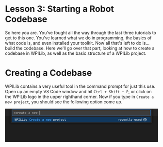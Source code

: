 # Lesson 3: Starting a Robot Codebase
So here you are. You've fought all the way through the last three tutorials to get to this one. You've learned what we do in programming, the basics of what code is, and even installed your toolkit. Now all that's left to do is... build the codebase. Here we'll go over that part, looking at how to create a codebase in WPILib, as well as the basic structure of a WPILib project.

# Creating a Codebase
WPILib contains a very useful tool in the command prompt for just this use. Open up an empty VS Code window and hit `Ctrl + Shift + P`, or click on the WPILib logo in the upper righthand corner. Now if you type in `Create a new project`, you should see the following option come up.

![Create a new project](../programming/img/create_a_new_project_command.png)